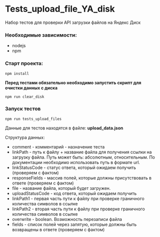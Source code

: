 # Tests_upload_file_YA_disk

Набор тестов для проверки API загрузки файлов на Яндекс Диск

### Необходимые зависимости:
* nodejs
* npm

### Старт проекта:
```
npm install
```

**Перед тестами обязательно необходимо запустить скрипт для очистки данных с диска**
```
npm run clear_disk
```

### Запуск тестов
```
npm run tests_upload_files
```

Данные для тестов находятся в файле: **upload_data.json**

Структура данных:
- comment - комментарий - назначение теста
- linkPath - путь к файлу + название файла для получения ссылки на загрузку файла. Путь может быть: абсолютным, относительным. По документации необходимо использовать путь в формате url.
- linkStatusCode - статус ответа, который ожидаем получить (проверяем с фактом)
- responseFields - массив полей, которые должны присутствовать в ответе (проверяем с фактом)
- file - название файла, который будет загружен.
- uploadStatusCode - код ответа, который ожидаем получить
- linkPath1 - первая часть пути к файлу при проверке граничного количества символов в ссылке
- linkPath2 - вторая часть пути к файлу при проверке граничного количества символов в ссылке
- overwrite - boolean. Возможность перезаписи файла
- fields - список полей через запятую, которые должны быть возвращены в ответе (проверяем с фактом)

